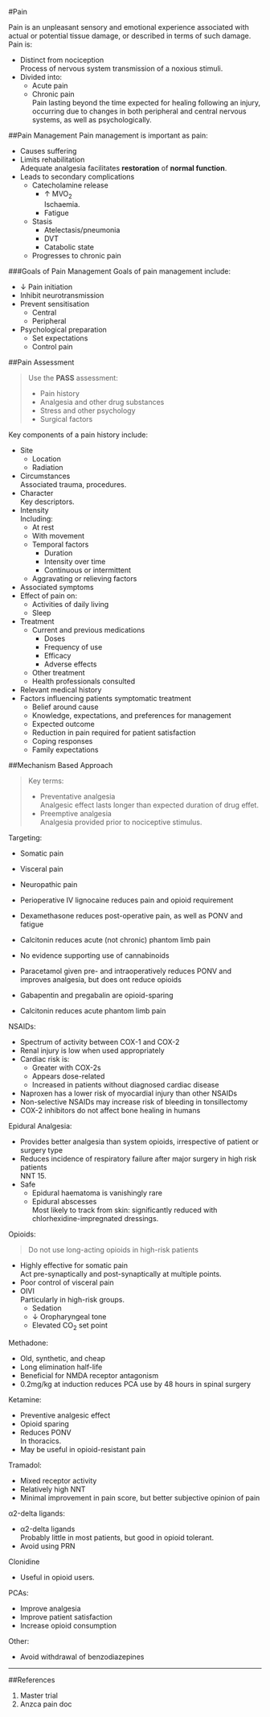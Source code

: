 #Pain

Pain is an unpleasant sensory and emotional experience associated with actual or potential tissue damage, or described in terms of such damage. Pain is:
* Distinct from nociception  
Process of nervous system transmission of a noxious stimuli.
* Divided into:
	* Acute pain
	* Chronic pain  
	Pain lasting beyond the time expected for healing following an injury, occurring due to changes in both peripheral and central nervous systems, as well as psychologically.



##Pain Management
Pain management is important as pain:
* Causes suffering
* Limits rehabilitation  
Adequate analgesia facilitates **restoration** of **normal function**.
* Leads to secondary complications
	* Catecholamine release
		* ↑ MVO<sub>2</sub>  
		Ischaemia.
		* Fatigue
	* Stasis
		* Atelectasis/pneumonia
		* DVT
		* Catabolic state
	* Progresses to chronic pain



###Goals of Pain Management
Goals of pain management include:
* ↓ Pain initiation
* Inhibit neurotransmission
* Prevent sensitisation
	* Central
	* Peripheral
* Psychological preparation
	* Set expectations
	* Control pain


##Pain Assessment
> Use the **PASS** assessment:
>	* Pain history
>	* Analgesia and other drug substances
>	* Stress and other psychology
>	* Surgical factors


Key components of a pain history include:
* Site
	* Location
	* Radiation
* Circumstances  
Associated trauma, procedures.
* Character  
Key descriptors.
* Intensity  
Including:
	* At rest
	* With movement
	* Temporal factors
		* Duration
		* Intensity over time
		* Continuous or intermittent
	* Aggravating or relieving factors
* Associated symptoms
* Effect of pain on:
	* Activities of daily living
	* Sleep
* Treatment
	* Current and previous medications
		* Doses
		* Frequency of use
		* Efficacy
		* Adverse effects
	* Other treatment
	* Health professionals consulted
* Relevant medical history
* Factors influencing patients symptomatic treatment
	* Belief around cause
	* Knowledge, expectations, and preferences for management
	* Expected outcome
	* Reduction in pain required for patient satisfaction
	* Coping responses
	* Family expectations



##Mechanism Based Approach
> Key terms:
> 	* Preventative analgesia  
>	Analgesic effect lasts longer than expected duration of drug effet.
> 	* Preemptive analgesia  
>	Analgesia provided prior to nociceptive stimulus.


Targeting:
* Somatic pain
* Visceral pain
* Neuropathic pain


* Perioperative IV lignocaine reduces pain and opioid requirement
* Dexamethasone reduces post-operative pain, as well as PONV and fatigue
* Calcitonin reduces acute (not chronic) phantom limb pain
* No evidence supporting use of cannabinoids
* Paracetamol given pre- and intraoperatively reduces PONV and improves analgesia, but does ont reduce opioids
* Gabapentin and pregabalin are opioid-sparing
* Calcitonin reduces acute phantom limb pain


NSAIDs:
* Spectrum of activity between COX-1 and COX-2
* Renal injury is low when used appropriately
* Cardiac risk is:
	* Greater with COX-2s
	* Appears dose-related
	* Increased in patients without diagnosed cardiac disease
* Naproxen has a lower risk of myocardial injury than other NSAIDs
* Non-selective NSAIDs may increase risk of bleeding in tonsillectomy
* COX-2 inhibitors do not affect bone healing in humans


Epidural Analgesia:
* Provides better analgesia than system opioids, irrespective of patient or surgery type
* Reduces incidence of respiratory failure after major surgery in high risk patients  
NNT 15.
* Safe
	* Epidural haematoma is vanishingly rare
	* Epidural abscesses  
	Most likely to track from skin: significantly reduced with chlorhexidine-impregnated dressings.


Opioids:
> Do not use long-acting opioids in high-risk patients

* Highly effective for somatic pain  
Act pre-synaptically and post-synaptically at multiple points.
* Poor control of visceral pain
* OIVI  
Particularly in high-risk groups.
	* Sedation
	* ↓ Oropharyngeal tone
	* Elevated CO<sub>2</sub> set point


Methadone:
* Old, synthetic, and cheap
* Long elimination half-life
* Beneficial for NMDA receptor antagonism
* 0.2mg/kg at induction reduces PCA use by 48 hours in spinal surgery


Ketamine:
* Preventive analgesic effect
* Opioid sparing
* Reduces PONV  
In thoracics.
* May be useful in opioid-resistant pain


Tramadol:
* Mixed receptor activity
* Relatively high NNT
* Minimal improvement in pain score, but better subjective opinion of pain


α2-delta ligands:
* α2-delta ligands  
Probably little in most patients, but good in opioid tolerant.
* Avoid using PRN

Clonidine  
* Useful in opioid users.


PCAs:
* Improve analgesia
* Improve patient satisfaction
* Increase opioid consumption


Other:
* Avoid withdrawal of benzodiazepines



---
##References
1. Master trial
2. Anzca pain doc